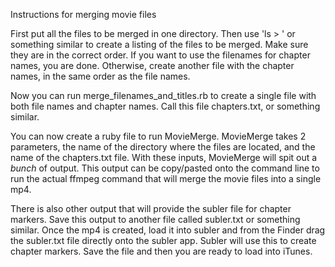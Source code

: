 Instructions for merging movie files

First put all the files to be merged in one directory.  Then use 'ls > <outputfile>' or something similar to
create a listing of the files to be merged.  Make sure they are in the correct order.  If you want to
use the filenames for chapter names, you are done.  Otherwise, create another file with the chapter
names, in the same order as the file names.

Now you can run merge_filenames_and_titles.rb to create a single file with both file names and chapter names.
Call this file chapters.txt, or something similar.

You can now create a ruby file to run MovieMerge.  MovieMerge takes 2 parameters, the name of the directory
where the files are located, and the name of the chapters.txt file.  With these inputs, MovieMerge will
spit out a *bunch* of output.  This output can be copy/pasted onto the command line to run the 
actual ffmpeg command that will merge the movie files into a single mp4.

There is also other output that will provide the subler file for chapter markers.  Save this output
to another file called subler.txt or something similar.  Once the mp4 is created,
load it into subler and from the Finder drag the subler.txt file directly onto the subler app.  Subler
will use this to create chapter markers.  Save the file and then you are ready to load into iTunes.


